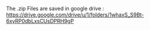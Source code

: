 The .zip Files are saved in google drive : https://drive.google.com/drive/u/1/folders/1whaxS_S9Bt-6xyRP0dbLxsCUsDPRH9gP 
